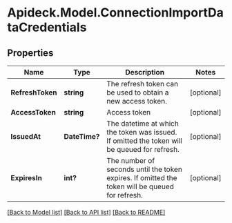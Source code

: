 # Apideck.Model.ConnectionImportDataCredentials

## Properties

Name | Type | Description | Notes
------------ | ------------- | ------------- | -------------
**RefreshToken** | **string** | The refresh token can be used to obtain a new access token. | [optional] 
**AccessToken** | **string** | Access token | [optional] 
**IssuedAt** | **DateTime?** | The datetime at which the token was issued. If omitted the token will be queued for refresh. | [optional] 
**ExpiresIn** | **int?** | The number of seconds until the token expires. If omitted the token will be queued for refresh. | [optional] 

[[Back to Model list]](../README.md#documentation-for-models) [[Back to API list]](../README.md#documentation-for-api-endpoints) [[Back to README]](../README.md)


